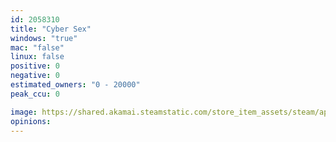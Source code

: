 ```yaml
---
id: 2058310
title: "Cyber Sex"
windows: "true"
mac: "false"
linux: false
positive: 0
negative: 0
estimated_owners: "0 - 20000"
peak_ccu: 0

image: https://shared.akamai.steamstatic.com/store_item_assets/steam/apps/2058310/header.jpg?t=1664299696
opinions:
---
```


